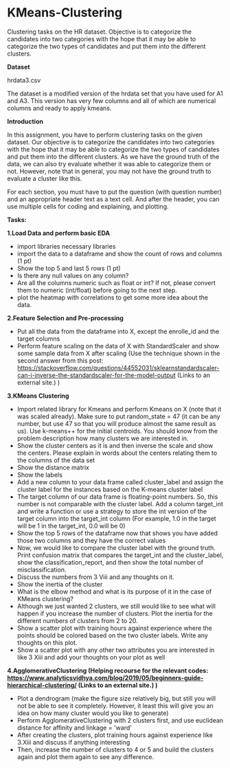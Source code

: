 # KMeans-Clustering
Clustering tasks on the HR dataset. Objective is to categorize the candidates into two categories with the hope that it may be able to categorize the two types of candidates and put them into the different clusters.

**Dataset**

hrdata3.csv 

The dataset is a modified version of the hrdata set that you have used for A1 and A3. This version has very few columns and all of which are numerical columns and ready to apply kmeans. 

**Introduction**

In this assignment, you have to perform clustering tasks on the given dataset. Our objective is to categorize the candidates into two categories with the hope that it may be able to categorize the two types of candidates and put them into the different clusters. As we have the ground truth of the data, we can also try evaluate whether it was able to categorize them or not. However, note that in general, you may not have the ground truth to evaluate a cluster like this. 

For each section, you must have to put the question (with question number) and an appropriate header text as a text cell. And after the header, you can use multiple cells for coding and explaining, and plotting.

**Tasks:**

**1.Load Data and perform basic EDA**

   * import libraries necessary libraries 
   * import the data to a dataframe and show the count of rows and columns (1 pt)
   * Show the top 5 and last 5 rows (1 pt)
   * Is there any null values on any column?
   * Are all the columns numeric such as float or int? If not, please convert them to numeric (int/float) before going to the next step.
   * plot the heatmap with correlations to get some more idea about the data.
 
**2.Feature Selection and Pre-processing**
  * Put all the data from the dataframe into X, except the enrolle_id and the target columns
  * Perform feature scaling on the data of X with StandardScaler and show some sample data from X after scaling (Use the technique shown in the second answer from this post: https://stackoverflow.com/questions/44552031/sklearnstandardscaler-can-i-inverse-the-standardscaler-for-the-model-output (Links to an external site.) )

**3.KMeans Clustering**
  * Import related library for Kmeans and perform Kmeans on X (note that it was scaled already). Make sure to put random_state = 47 (it can be any number, but use 47 so that you will produce almost the same result as us). Use k-means++ for the initial centroids. You should know from the problem description how many clusters we are interested in.
  * Show the cluster centers as it is and then inverse the scale and show the centers. Please explain in words about the centers relating them to the columns of the data set
  * Show the distance matrix
  * Show the labels
  * Add a new column to your data frame called cluster_label and assign the cluster label for the instances based on the K-means cluster label
  * The target column of our data frame is floating-point numbers. So, this number is not comparable with the cluster label. Add a column target_int and write a function or use a strategy to store the int version of the target column into the target_int column (For example, 1.0 in the target will be 1 in the target_int, 0.0 will be 0)
  * Show the top 5 rows of the dataframe now that shows you have added those two columns and they have the correct values
  * Now, we would like to compare the cluster label with the ground truth. Print confusion matrix that compares the target_int and the cluster_label, show the classification_report, and then show the total number of misclassification.
  * Discuss the numbers from 3 Viii and any thoughts on it.
  * Show the inertia of the cluster
  * What is the elbow method and what is its purpose of it in the case of KMeans clustering?
  * Although we just wanted 2 clusters, we still would like to see what will happen if you increase the number of clusters. Plot the inertia for the different numbers of clusters from 2 to 20. 
  * Show a scatter plot with training hours against experience where the points should be colored based on the two cluster labels. Write any thoughts on this plot.
  * Show a scatter plot with any other two attributes you are interested in like 3 Xiii and add your thoughts on your plot as well

**4.AgglomerativeClustering (Helping recourse for the relevant codes:  https://www.analyticsvidhya.com/blog/2019/05/beginners-guide-hierarchical-clustering/ (Links to an external site.) )**
  * Plot a dendrogram (make the figure size relatively big, but still you will not be able to see it completely. However, it least this will give you an idea on how many cluster would you like to generate)
  * Perform AgglomerativeClustering with 2 clusters first, and use euclidean distance for affinity and linkage = 'ward' 
  * After creating the clusters, plot training hours against experience like 3.Xiii and discuss if anything interesting
  * Then, increase the number of clusters to 4 or 5 and build the clusters again and plot them again to see any difference.
